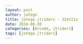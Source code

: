 ```yaml
---
layout: post
author: jotego
title: jotego.jtriders - 324111a
date: 2024-08-30
categories: [Arcade, jtriders]
tags: [jotego.jtriders]
---
```



